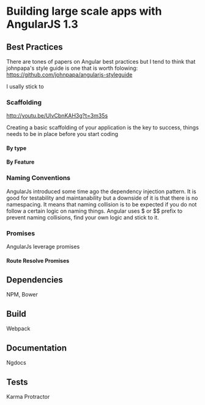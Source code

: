 # Building large scale apps with AngularJS 1.3

## Best Practices

There are tones of papers on Angular best practices but I tend to think that johnpapa's style guide is one that is worth folowing: https://github.com/johnpapa/angularjs-styleguide 

I usally stick to

### Scaffolding

http://youtu.be/UlvCbnKAH3g?t=3m35s

Creating a basic scaffolding of your application is the key to success, things needs to be in place before you start coding

#### By type

#### By Feature

### Naming Conventions

AngularJs introduced some time ago the dependency injection pattern. It is good for testability and maintanability but a downside of it is that there is no namespacing. It means that naming collision is to be expected if you do not follow a certain logic on naming things. Angular uses $ or $$ prefix to prevent naming collisions, find your own logic and stick to it.

### Promises

AngularJs leverage promises

#### Route Resolve Promises


## Dependencies
NPM, Bower



## Build
Webpack

## Documentation
Ngdocs

## Tests
Karma
Protractor

